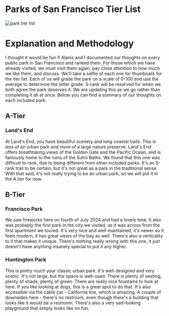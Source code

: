 # Parks of San Francisco Tier List

<img src="/images/TierList1.png" alt="park tier list" />

# Explanation and Methodology

I thought it would be fun if Alanis and I documented our thoughts on every public park in San Francisco and ranked them. For those which we have already visited, we must visit them again, pay close attention to how much we like them, and discuss. We'll take a selfie of each one for thumbnails for the tier list. Each of us will grade the park on a scale of 0-100 and use the average to determine the letter grade. S-rank will be reserved for when we both agree the park deserves it. We are updating this as we go rather than completing it all at once. Below you can find a summary of our thoughts on each included park. 

## A-Tier

### Land's End

At Land's End, you have beautiful scenery and long coastal trails. This is less of an urban park and more of a large nature preserve. Land's End offers breathtaking views of the Golden Gate and the Pacific Ocean, and is famously home to the ruins of the Sutro Baths. We found that this one was difficult to rank, due to being different from other included parks. It's an S-rank trail to be certain, but it's not great as a park in the traditional sense. With that said, it's not really trying to be an urban park, so we will put it in the A tier for now.

## B-Tier

### Francisco Park

We saw fireworks here on fourth of July 2024 and had a lovely time. It also was probably the first park in the city we visited, as it was across from the first apartment we toured. It's very nice and well-maintained, it's newer so it feels modern, it has great views of the bay as well. There's also a verticality to it that makes it unique. There's nothing really wrong with this one, it just doesn't have anything insanely special to put it any higher.

### Huntington Park

This is pretty much your classic urban park. It's well-designed and very scenic. It's not large, but the space is well-used. There is plenty of seating, plenty of shade, plenty of green. There are really nice fountains to look at here. If you like looking at dogs, this is a great spot to do that. It's also accessible via the cable car - California line, which is amazing. A couple of downsides here - there's no restroom, even though there's a building that looks like it would be a restroom. There's also a very sad-looking playground that simply looks like no fun.